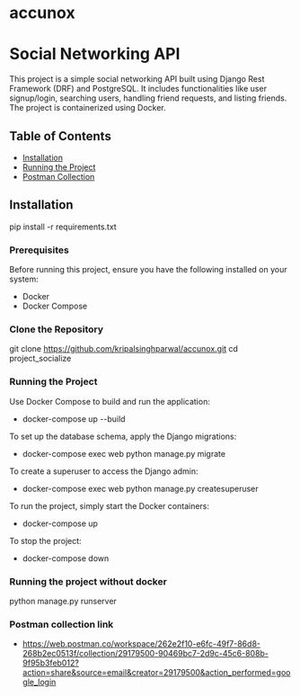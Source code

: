 # accunox
# Social Networking API

This project is a simple social networking API built using Django Rest Framework (DRF) and PostgreSQL. It includes functionalities like user signup/login, searching users, handling friend requests, and listing friends. The project is containerized using Docker.

## Table of Contents

- [Installation](#installation)
- [Running the Project](#running-the-project)
- [Postman Collection](#postman-collection)

## Installation
pip install -r requirements.txt

### Prerequisites

Before running this project, ensure you have the following installed on your system:

- Docker
- Docker Compose

### Clone the Repository

git clone https://github.com/kripalsinghparwal/accunox.git
cd project_socialize

### Running the Project
Use Docker Compose to build and run the application:
- docker-compose up --build

To set up the database schema, apply the Django migrations:
- docker-compose exec web python manage.py migrate

To create a superuser to access the Django admin:
- docker-compose exec web python manage.py createsuperuser

To run the project, simply start the Docker containers:
- docker-compose up

To stop the project:
- docker-compose down

### Running the project without docker
python manage.py runserver

### Postman collection link
- https://web.postman.co/workspace/262e2f10-e6fc-49f7-86d8-268b2ec0513f/collection/29179500-90469bc7-2d9c-45c6-808b-9f95b3feb012?action=share&source=email&creator=29179500&action_performed=google_login
